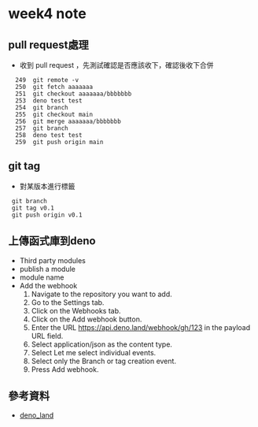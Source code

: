 # week4 note
## pull request處理
* 收到 pull request ，先測試確認是否應該收下，確認後收下合併
```
  249  git remote -v
  250  git fetch aaaaaaa
  251  git checkout aaaaaaa/bbbbbbb
  253  deno test test
  254  git branch
  255  git checkout main
  256  git merge aaaaaaa/bbbbbbb
  257  git branch
  258  deno test test
  259  git push origin main
```
## git tag
* 對某版本進行標籤
```
 git branch
 git tag v0.1
 git push origin v0.1
```
## 上傳函式庫到deno
* Third party modules
* publish a module
* module name
* Add the webhook
  1. Navigate to the repository you want to add.
  2. Go to the Settings tab.
  3. Click on the Webhooks tab.
  4. Click on the Add webhook button.
  5. Enter the URL https://api.deno.land/webhook/gh/123 in the payload URL field.
  6. Select application/json as the content type.
  7. Select Let me select individual events.
  8. Select only the Branch or tag creation event.
  9. Press Add webhook.
## 
## 參考資料
* [deno_land](https://deno.land/)
